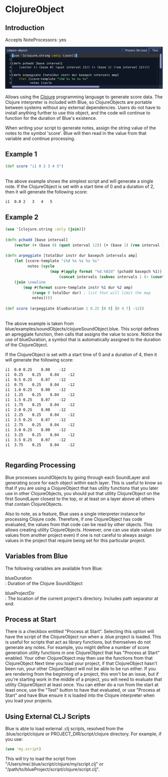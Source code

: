 # ClojureObject

## Introduction

Accepts NoteProcessors: yes

![ ClojureObject ](../../../images/clojureObject.png)

Allows using the [Clojure](http://www.clojure.org) programming language
to generate score data. The Clojure interpreter is included with Blue,
so ClojureObjects are portable between systems without any external
dependencies. Users do not have to install anything further to use this
object, and the code will continue to function for the duration of
Blue's existence.

When writing your script to generate notes, assign the string value of
the notes to the symbol 'score'. Blue will then read in the value from
that variable and continue processing.

## Example 1

```clojure 
(def score "i1 0 2 3 4 5")
    
```

The above example shows the simplest script and will generate a single
note. If the ClojureObject is set with a start time of 0 and a duration
of 2, then it will generate the following score:

```csound-sco
i1  0.0 2   3   4   5
```

## Example 2

```clojure 
(use '[clojure.string :only (join)])

(defn pchadd [base interval] 
    (vector (+ (base 0) (quot interval 12)) (+ (base 1) (rem interval 12))))

(defn arpeggiate [totalDur instr dur basepch intervals amp]
    (let [score-template "i%d %s %s %s %s"
          notes (cycle 
                    (map #(apply format "%d.%02d" (pchadd basepch %1)) 
                        (concat intervals (subvec intervals 1 (- (count intervals) 1)))))]
    (join \newline
        (map #(format score-template instr %1 dur %2 amp) 
            (range 0 totalDur dur) ; list that will limit the map
            notes))))

(def score (arpeggiate blueDuration 1 0.25 [8 0] [0 4 7] -12))
    
```

The above example is taken from
blue/examples/soundObjects/clojureSoundObject.blue. This script defines
an apreggiate function, then calls that assigns the value to score.
Notice the use of blueDuration, a symbol that is automatically assigned
to the duration of the ClojureObject.

If the ClojureObject is set with a start time of 0 and a duration of 4,
then it will generate the following score:

```csound-sco
i1  0.0 0.25    8.00    -12
i1  0.25    0.25    8.04    -12
i1  0.5 0.25    8.07    -12
i1  0.75    0.25    8.04    -12
i1  1.0 0.25    8.00    -12
i1  1.25    0.25    8.04    -12
i1  1.5 0.25    8.07    -12
i1  1.75    0.25    8.04    -12
i1  2.0 0.25    8.00    -12
i1  2.25    0.25    8.04    -12
i1  2.5 0.25    8.07    -12
i1  2.75    0.25    8.04    -12
i1  3.0 0.25    8.00    -12
i1  3.25    0.25    8.04    -12
i1  3.5 0.25    8.07    -12
i1  3.75    0.25    8.04    -12
    
```

##  Regarding Processing

Blue processes soundObjects by going through each SoundLayer and
generating score for each object within each layer. This is useful to
know so that if you are using a ClojureObject that has utility functions
that you later use in other ClojureObjects, you should put that utility
ClojureObject on the first SoundLayer closest to the top, or at least on
a layer above all others that contain ClojureObjects.

Also to note, as a feature, Blue uses a single interpreter instance for
processing Clojure code. Therefore, if one ClojureObject has code
evaluated, the values from that code can be read by other objects. This
allows creating utility ClojureObjects. However, one can use stale
values (or values from another project even) if one is not careful to
always assign values in the project that require being set for this
particular project.

## Variables from Blue

The following variables are available from Blue:

blueDuration  
:   Duration of the Clojure SoundObject

blueProjectDir  
:   The location of the current project's directory. Includes path
    separator at end.

## Process at Start

There is a checkbox entitled "Process at Start". Selecting this option
will have the script of the ClojureObject run when a .blue project is
loaded. This is useful for scripts that act as library functions, but
themselves do not generate any notes. For example, you might define a
number of score generation utility functions in one ClojureObject that
has "Process at Start" enabled. Your other ClojureObject may then use
the functions from that ClojureObject Next time you load your project,
if that ClojureObject hasn't been run, your other ClojureObject will not
be able to be run either. If you are rendering from the beginning of a
project, this won't be an issue, but if you're starting work in the
middle of a project, you will need to evaluate that utility
ClojureObject at least once. You can either do a run from the start at
least once, use the "Test" button to have that evaluated, or use
"Process at Start" and have Blue ensure it is loaded into the Clojure
interpreter when you load your projects.

## Using External CLJ Scripts

Blue is able to load external .clj scripts, resolved from the
.blue/script/clojure or PROJECT\_DIR/script/clojure directory. For
example, if you use:

```clojure 
(use 'my.script)      
```

This will try to load the script from
"/Users/me/.blue/script/clojure/my/script.clj" or
"/path/to/blueProject/script/clojure/script.clj".
